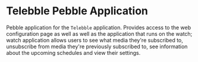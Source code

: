 Telebble Pebble Application
============================
Pebble application for the `Telebble` application.  Provides access to the web configuration
page as well as well as the application that runs on the watch; watch application allows users
to see what media they're subscribed to, unsubscribe from media they're previously subscribed to,
see information about the upcoming schedules and view their settings.
